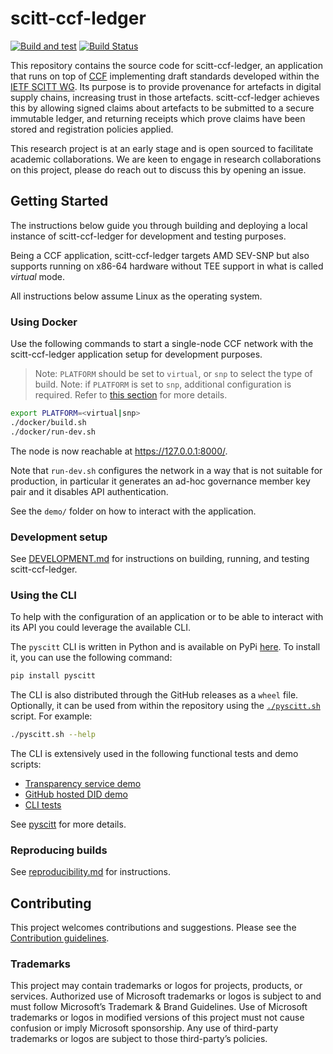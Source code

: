 # scitt-ccf-ledger

[![Build and test](https://github.com/microsoft/scitt-ccf-ledger/actions/workflows/build-test.yml/badge.svg)](https://github.com/microsoft/scitt-ccf-ledger/actions/workflows/build-test.yml) [![Build Status](https://github-private.visualstudio.com/microsoft/_apis/build/status%2FOneBranch%2Fscitt-ccf-ledger-wrapper%2Fscitt-ccf-ledger-wrapper-Official?repoName=scitt-ccf-ledger-wrapper&branchName=master)](https://github-private.visualstudio.com/microsoft/_build/latest?definitionId=716&repoName=scitt-ccf-ledger-wrapper&branchName=master)

This repository contains the source code for scitt-ccf-ledger, an application
that runs on top of [CCF](https://github.com/microsoft/CCF) implementing draft standards developed within the [IETF SCITT WG](https://datatracker.ietf.org/wg/scitt/about/). Its purpose is to provide provenance for artefacts in digital supply chains, increasing trust in those artefacts. scitt-ccf-ledger achieves this by allowing signed claims about artefacts to be submitted to a secure immutable ledger, and returning receipts which prove claims have been stored and registration policies applied.

This research project is at an early stage and is open sourced to facilitate academic collaborations. We are keen to engage in research collaborations on this project, please do reach out to discuss this by opening an issue.

## Getting Started

The instructions below guide you through building and deploying a local instance of scitt-ccf-ledger for development and testing purposes.

Being a CCF application, scitt-ccf-ledger targets AMD SEV-SNP but also supports running on x86-64 hardware without TEE support in what is called *virtual* mode.

All instructions below assume Linux as the operating system.

### Using Docker

Use the following commands to start a single-node CCF network with the scitt-ccf-ledger application setup for development purposes.

> Note: `PLATFORM` should be set to `virtual`, or `snp` to select the type of build.
> Note: if `PLATFORM` is set to `snp`, additional configuration is required. Refer to [this section](DEVELOPMENT.md#amd-sev-snp-platform) for more details.

```sh
export PLATFORM=<virtual|snp>
./docker/build.sh
./docker/run-dev.sh
```

The node is now reachable at https://127.0.0.1:8000/.

Note that `run-dev.sh` configures the network in a way that is not suitable for production, in particular it generates an ad-hoc governance member key pair and it disables API authentication.

See the `demo/` folder on how to interact with the application.

### Development setup

See [DEVELOPMENT.md](DEVELOPMENT.md) for instructions on building, running, and testing scitt-ccf-ledger.

### Using the CLI

To help with the configuration of an application or to be able to interact with its API you could leverage the available CLI.

The `pyscitt` CLI is written in Python and is available on PyPi [here](https://pypi.org/project/pyscitt/). To install it, you can use the following command:

```sh
pip install pyscitt
```

The CLI is also distributed through the GitHub releases as a `wheel` file. Optionally, it can be used from within the repository using the [`./pyscitt.sh`](../pyscitt.sh) script. For example: 

```sh
./pyscitt.sh --help
```

The CLI is extensively used in the following functional tests and demo scripts:

- [Transparency service demo](./demo/cts_poc/README.md)
- [GitHub hosted DID demo](./demo/github/README.md)
- [CLI tests](./test/test_cli.py)

See [pyscitt](pyscitt/README.md) for more details.

### Reproducing builds

See [reproducibility.md](./docs/reproducibility.md) for instructions.

## Contributing

This project welcomes contributions and suggestions. Please see the [Contribution guidelines](CONTRIBUTING.md).

### Trademarks 
This project may contain trademarks or logos for projects, products, or services. Authorized use of Microsoft trademarks or logos is subject to and must follow Microsoft’s Trademark & Brand Guidelines. Use of Microsoft trademarks or logos in modified versions of this project must not cause confusion or imply Microsoft sponsorship. Any use of third-party trademarks or logos are subject to those third-party’s policies.
